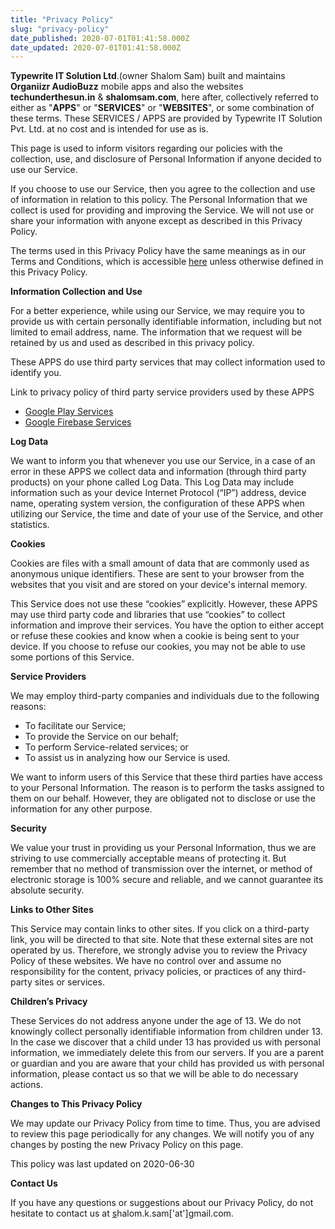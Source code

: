 ```yaml
---
title: "Privacy Policy"
slug: "privacy-policy"
date_published: 2020-07-01T01:41:58.000Z
date_updated: 2020-07-01T01:41:58.000Z
---
```


**Typewrite IT Solution Ltd**.(owner Shalom Sam) built and maintains **Organiizr AudioBuzz** mobile apps and also the websites **techunderthesun.in** & **shalomsam.com**, here after, collectively referred to either as "**APPS**" or "**SERVICES**" or "**WEBSITES**", or some combination of these terms. These SERVICES / APPS are provided by Typewrite IT Solution Pvt. Ltd. at no cost and is intended for use as is.

This page is used to inform visitors regarding our policies with the collection, use, and disclosure of Personal Information if anyone decided to use our Service.

If you choose to use our Service, then you agree to the collection and use of information in relation to this policy. The Personal Information that we collect is used for providing and improving the Service. We will not use or share your information with anyone except as described in this Privacy Policy.

The terms used in this Privacy Policy have the same meanings as in our Terms and Conditions, which is accessible [here](techunderthesun.in/terms-and-conditions/) unless otherwise defined in this Privacy Policy.

**Information Collection and Use**

For a better experience, while using our Service, we may require you to provide us with certain personally identifiable information, including but not limited to email address, name. The information that we request will be retained by us and used as described in this privacy policy.

These APPS do use third party services that may collect information used to identify you.

Link to privacy policy of third party service providers used by these APPS

- [Google Play Services](https://www.google.com/policies/privacy/)
- [Google Firebase Services](https://firebase.google.com/support/privacy)

**Log Data**

We want to inform you that whenever you use our Service, in a case of an error in these APPS we collect data and information (through third party products) on your phone called Log Data. This Log Data may include information such as your device Internet Protocol (“IP”) address, device name, operating system version, the configuration of these APPS when utilizing our Service, the time and date of your use of the Service, and other statistics.

**Cookies**

Cookies are files with a small amount of data that are commonly used as anonymous unique identifiers. These are sent to your browser from the websites that you visit and are stored on your device's internal memory.

This Service does not use these “cookies” explicitly. However, these APPS may use third party code and libraries that use “cookies” to collect information and improve their services. You have the option to either accept or refuse these cookies and know when a cookie is being sent to your device. If you choose to refuse our cookies, you may not be able to use some portions of this Service.

**Service Providers**

We may employ third-party companies and individuals due to the following reasons:

- To facilitate our Service;
- To provide the Service on our behalf;
- To perform Service-related services; or
- To assist us in analyzing how our Service is used.

We want to inform users of this Service that these third parties have access to your Personal Information. The reason is to perform the tasks assigned to them on our behalf. However, they are obligated not to disclose or use the information for any other purpose.

**Security**

We value your trust in providing us your Personal Information, thus we are striving to use commercially acceptable means of protecting it. But remember that no method of transmission over the internet, or method of electronic storage is 100% secure and reliable, and we cannot guarantee its absolute security.

**Links to Other Sites**

This Service may contain links to other sites. If you click on a third-party link, you will be directed to that site. Note that these external sites are not operated by us. Therefore, we strongly advise you to review the Privacy Policy of these websites. We have no control over and assume no responsibility for the content, privacy policies, or practices of any third-party sites or services.

**Children’s Privacy**

These Services do not address anyone under the age of 13. We do not knowingly collect personally identifiable information from children under 13. In the case we discover that a child under 13 has provided us with personal information, we immediately delete this from our servers. If you are a parent or guardian and you are aware that your child has provided us with personal information, please contact us so that we will be able to do necessary actions.

**Changes to This Privacy Policy**

We may update our Privacy Policy from time to time. Thus, you are advised to review this page periodically for any changes. We will notify you of any changes by posting the new Privacy Policy on this page.

This policy was last updated on 2020-06-30

**Contact Us**

If you have any questions or suggestions about our Privacy Policy, do not hesitate to contact us at [s](s)halom.k.sam['at']gmail.com.
